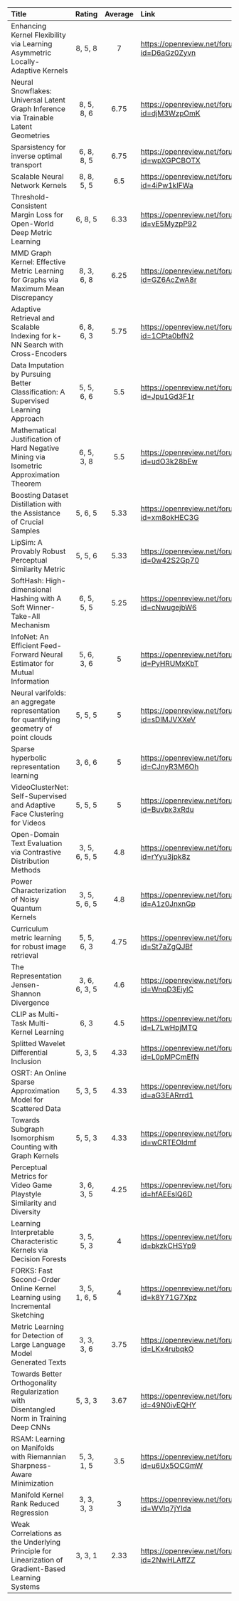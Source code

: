 | Title                                                                                              | Rating          |   Average | Link                                       |
|:---------------------------------------------------------------------------------------------------|:----------------:|:----------:|:-------------------------------------------|
| Enhancing Kernel Flexibility via Learning Asymmetric Locally-Adaptive Kernels                      | 8, 5, 8       |      7    | https://openreview.net/forum?id=D6aGz0Zyvn |
| Neural Snowflakes: Universal Latent Graph Inference via Trainable Latent Geometries                | 8, 5, 8, 6    |      6.75 | https://openreview.net/forum?id=djM3WzpOmK |
| Sparsistency for inverse optimal transport                                                         | 6, 8, 8, 5    |      6.75 | https://openreview.net/forum?id=wpXGPCBOTX |
| Scalable Neural Network Kernels                                                                    | 8, 8, 5, 5    |      6.5  | https://openreview.net/forum?id=4iPw1klFWa |
| Threshold-Consistent Margin Loss for Open-World Deep Metric Learning                               | 6, 8, 5       |      6.33 | https://openreview.net/forum?id=vE5MyzpP92 |
| MMD Graph Kernel: Effective Metric Learning for Graphs via Maximum Mean Discrepancy                | 8, 3, 6, 8    |      6.25 | https://openreview.net/forum?id=GZ6AcZwA8r |
| Adaptive Retrieval and Scalable Indexing for k-NN Search with Cross-Encoders                       | 6, 8, 6, 3    |      5.75 | https://openreview.net/forum?id=1CPta0bfN2 |
| Data Imputation by Pursuing Better Classification: A Supervised Learning Approach                  | 5, 5, 6, 6    |      5.5  | https://openreview.net/forum?id=Jpu1Gd3F1r |
| Mathematical Justification of Hard Negative Mining via Isometric Approximation Theorem             | 6, 5, 3, 8    |      5.5  | https://openreview.net/forum?id=udO3k28bEw |
| Boosting Dataset Distillation with the Assistance of Crucial Samples                               | 5, 6, 5       |      5.33 | https://openreview.net/forum?id=xm8okHEC3G |
| LipSim: A Provably Robust Perceptual Similarity Metric                                             | 5, 5, 6       |      5.33 | https://openreview.net/forum?id=0w42S2Gp70 |
| SoftHash: High-dimensional Hashing with A Soft Winner-Take-All Mechanism                           | 6, 5, 5, 5    |      5.25 | https://openreview.net/forum?id=cNwugejbW6 |
| InfoNet: An Efficient Feed-Forward Neural Estimator for Mutual Information                         | 5, 6, 3, 6    |      5    | https://openreview.net/forum?id=PyHRUMxKbT |
| Neural varifolds: an aggregate representation for quantifying geometry of point clouds             | 5, 5, 5       |      5    | https://openreview.net/forum?id=sDlMJVXXeV |
| Sparse hyperbolic representation learning                                                          | 3, 6, 6       |      5    | https://openreview.net/forum?id=CJnyR3M6Oh |
| VideoClusterNet: Self-Supervised and Adaptive Face Clustering for Videos                           | 5, 5, 5       |      5    | https://openreview.net/forum?id=Buvbx3xRdu |
| Open-Domain Text Evaluation via Contrastive Distribution Methods                                   | 3, 5, 6, 5, 5 |      4.8  | https://openreview.net/forum?id=rYyu3jpk8z |
| Power Characterization of Noisy Quantum Kernels                                                    | 3, 5, 5, 6, 5 |      4.8  | https://openreview.net/forum?id=A1z0JnxnGp |
| Curriculum metric learning for robust image retrieval                                              | 5, 5, 6, 3    |      4.75 | https://openreview.net/forum?id=St7aZgQJBf |
| The Representation Jensen-Shannon Divergence                                                       | 3, 6, 6, 3, 5 |      4.6  | https://openreview.net/forum?id=WnqD3EiylC |
| CLIP as Multi-Task Multi-Kernel Learning                                                           | 6, 3          |      4.5  | https://openreview.net/forum?id=L7LwHpjMTQ |
| Splitted Wavelet Differential Inclusion                                                            | 5, 3, 5       |      4.33 | https://openreview.net/forum?id=L0pMPCmEfN |
| OSRT: An Online Sparse Approximation Model for Scattered Data                                      | 5, 3, 5       |      4.33 | https://openreview.net/forum?id=aG3EARrrd1 |
| Towards Subgraph Isomorphism Counting with Graph Kernels                                           | 5, 5, 3       |      4.33 | https://openreview.net/forum?id=wCRTEOIdmf |
| Perceptual Metrics for Video Game Playstyle Similarity and Diversity                               | 3, 6, 3, 5    |      4.25 | https://openreview.net/forum?id=hfAEEsIQ6D |
| Learning Interpretable Characteristic Kernels via Decision Forests                                 | 3, 5, 5, 3    |      4    | https://openreview.net/forum?id=bkzkCHSYp9 |
| FORKS: Fast Second-Order Online Kernel Learning using Incremental Sketching                        | 3, 5, 1, 6, 5 |      4    | https://openreview.net/forum?id=k8Y71G7Xpz |
| Metric Learning for Detection of Large Language Model Generated Texts                              | 3, 3, 3, 6    |      3.75 | https://openreview.net/forum?id=LKx4rubqkO |
| Towards Better Orthogonality Regularization with Disentangled Norm in Training Deep CNNs           | 5, 3, 3       |      3.67 | https://openreview.net/forum?id=49N0ivEQHY |
| RSAM: Learning on Manifolds with Riemannian Sharpness-Aware Minimization                           | 5, 3, 1, 5    |      3.5  | https://openreview.net/forum?id=u6Ux5OCGmW |
| Manifold Kernel Rank Reduced Regression                                                            | 3, 3, 3, 3    |      3    | https://openreview.net/forum?id=WVIq7jYIda |
| Weak Correlations as the Underlying Principle for Linearization of Gradient-Based Learning Systems | 3, 3, 1       |      2.33 | https://openreview.net/forum?id=2NwHLAffZZ |